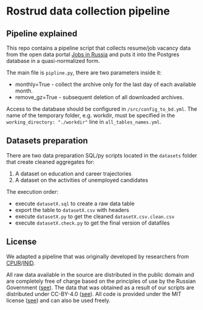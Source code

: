 # Rostrud data collection pipeline

## Pipeline explained

This repo contains a pipeline script that collects resume/job vacancy data from the open data portal [Jobs in Russia](https://trudvsem.ru/) and puts it into the Postgres database in a quasi-normalized form.

The main file is `pipline.py`, there are two parameters inside it:
* monthly=True - collect the archive only for the last day of each available month. 
* remove_gz=True - subsequent deletion of all downloaded archives.

Access to the database should be configured in `/src/config_to_bd.yml`.
The name of the temporary folder, e.g. workdir, must be specified in the `working_directory: "./workdir"` line in `all_tables_names.yml`.

## Datasets preparation

There are two data preparation SQL/py scripts located in the `datasets` folder that create cleaned aggregates for:
1) A dataset on education and career trajectories
2) A dataset on the activities of unemployed candidates

The execution order:
- execute `datasetX.sql` to create a raw data table
- export the table to `datasetX.csv` with headers
- execute `datasetX.py` to get the cleaned `datasetX.csv.clean.csv`
- execute `datasetX.check.py` to get the final version of datafiles

## License

We adapted a pipeline that was originally developed by researchers from [CPUR](https://cpur.pro/en)/[INID](https://web.archive.org/web/20220124060237/https://www.data-in.ru/).

All raw data available in the source are distributed in the public domain and are completely free of charge based on the principles of use by the Russian Government ([see](https://github.com/tha-rc/rostrud_pipeline/blob/main/misc/protokol2016.pdf)). The data that was obtained as a result of our scripts are distributed under CC-BY-4.0 ([see](https://github.com/tha-rc/rostrud_pipeline/blob/main/misc/CC-BY-4.0.txt)). All code is provided under the MIT license ([see](https://github.com/tha-rc/rostrud_pipeline/blob/main/misc/MIT.txt)) and can also be used freely.
